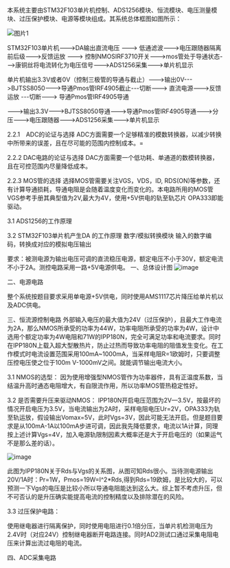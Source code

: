 本系统主要由STM32F103单片机控制、ADS1256模块、恒流模块、电压测量模块、过压保护模块、电源等模块组成。其系统总体框图如图所示：

![图片1](https://github.com/kirito-wsj/Linux.study/assets/108894598/b594e5b4-0f7b-4baa-a852-df09e16a07c7)

STM32F103单片机--->DA输出直流电压 ---> 低通滤波--->电压跟随器隔离前后级--->反馈运放 ---> 控制NMOSIRF3710开关--->mos管处于导通状态--->康铜丝将电流转化为电压信号--->ADS1256采集--->单片机显示

单片机输出3.3V或者0V（控制三极管的导通与截止）--->输出0V--->BJTSS8050--->导通Pmos管IRF4905截止---切断--->  直流电源--->反馈运放 
											---切断--->   导通Pmos管IRF4905导通
	   
--->输出3.3V--->BJTSS8050导通--->导通Pmos管IRF4905导通--->分压--->电压跟随器--->ADS1256采集--->单片机显示
	       

2.2.1　ADC的论证与选择  ADC方面需要一个足够精准的模数转换器，以减少转换中所带来的误差，且在尽可能的范围内控制成本。=

2.2.2 DAC电路的论证与选择 DAC方面需要一个低功耗、单通道的数模转换器，且在可控范围内尽量降低成本。

2.2.3 MOS管的选择  选择MOS管需要关注VGS，VDS，ID, RDS(ON)等参数，还有计算导通损耗，导通电阻是会随着温度变化而变化的。本电路所用的MOS管VGS参考手册其典型值为2V,最大为4V，使用+5V供电的轨至轨芯片
OPA333即能驱动。

3.1 ADS1256的工作原理

3.2 STM32F103单片机产生DA 的工作原理
数字/模拟转换模块 输入的数字编码，转换成对应的模拟电压输出

要求：被测电源为输出电压可调的直流稳压电源，额定电压不小于30V，额定电流不小于2A。测控电路采用一路+5V电源供电。
一、总体设计图
![image](https://github.com/kirito-wsj/Linux.study/assets/108894598/20093877-a3c7-4b42-98b4-fe5b20fd6bfd)

二、电源电路

整个系统按题目要求采用单电源+5V供电，同时使用AMS1117芯片降压给单片机以及ADC供电。

三、恒流源控制电路
	外部输入电压的最大值为24V（过压保护），且最大工作电流为2A，那么NMOS所承受的功率为44W，功率电阻所承受的功率为4W，设计中选用个额定功率为4W电阻和71W的IPP180N，完全可满足功率和电流要求。同时在IPP180N上载入超大型散热片，防止过热而导致功率电阻的阻值发生变化。在工作模式时电流设置范围采用100mA~1000mA，当采样电阻R=1欧姆时，只要调整压控电压使之位于100m V-1000mV之间。就能调节输出电流大小。
 
 3.1 NMOS的选型：
因为使用增强型NMOS管作为功率器件，具有正温度系数，当结温升高时通态电阻增大，有自限流作用，所以功率MOS管热稳定性好。

3.2 是否需要升压来驱动NMOS：
IPP180N开启电压范围为2V—3.5V，按最坏的情况开启电压为3.5V，当电流输出为2A时，采样电阻电压Ur=2V，OPA333为轨至轨运放，假设输出Vomax=5V，此时Vgs=3V，因此可能无法开启。但是题目要求是从100mA-1A以100mA步进可调，因此我先降低要求，电流以1A计算，同理按上述计算Vgs=4V，加入电源轨限制因素大概率还是大于开启电压的（如果运气不是那么差的话）。

![image](https://github.com/kirito-wsj/Linux.study/assets/108894598/4b162586-943b-4cac-8709-da6f6a9f62b2)

此图为IPP180N关于Rds与Vgs的关系图，从图可知Rds很小。当待测电源输出20V/1A时：Pr=1W，Pmos=19W=I^2*Rds,得到Rds=19欧姆，是比较大的，可以预测一下Vgs的电压是比较小所以导通电阻能达到这么大。综上暂不考虑升压，但不可否认的是升压确实能提高电流的控制精度以及排除潜在的风险。

3.3 过压保护电路：

使用继电器进行隔离保护，同时使用电阻进行0.1倍分压，当单片机检测电压为2.4V时（对应24V）控制继电器断开电路连接。同时AD2测试口通过采集电阻电压来计算出流过电阻的电流。

四、ADC采集电路
